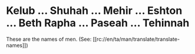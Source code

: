 # Kelub ... Shuhah ... Mehir ... Eshton ... Beth Rapha ... Paseah ... Tehinnah

These are the names of men. (See: [[rc://en/ta/man/translate/translate-names]])

